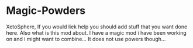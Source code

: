 Magic-Powders
=============
XetoSphere, If you would liek help you should add stuff that you want done here. Also what is this mod about. 
I have a magic mod i have been working on and i might want to combine... It does not use powers though...
